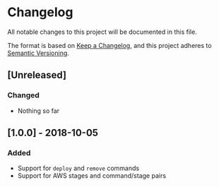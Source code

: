 # Changelog

All notable changes to this project will be documented in this file.

The format is based on [Keep a Changelog](https://keepachangelog.com/en/1.0.0/),
and this project adheres to [Semantic Versioning](https://semver.org/spec/v2.0.0.html).

## [Unreleased]

### Changed

- Nothing so far

## [1.0.0] - 2018-10-05

### Added

- Support for `deploy` and `remove` commands
- Support for AWS stages and command/stage pairs